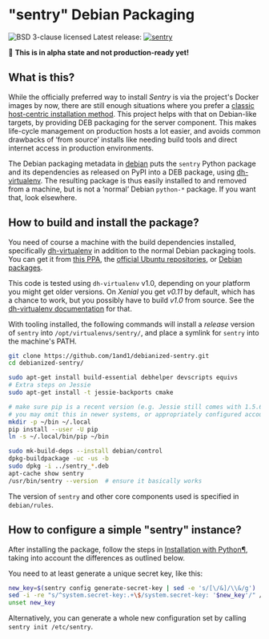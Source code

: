 # "sentry" Debian Packaging

![BSD 3-clause licensed](http://img.shields.io/badge/license-BSD_3--clause-red.svg)
Latest release: [![sentry](http://img.shields.io/pypi/v/sentry.svg)](https://pypi.python.org/pypi/sentry/)

:loudspeaker: **This is in alpha state and not production-ready yet!**


## What is this?

While the officially preferred way to install *Sentry* is via the project's Docker images by now,
there are still enough situations where you prefer a
[classic host-centric installation method](https://docs.sentry.io/server/installation/python/).
This project helps with that on Debian-like targets,
by providing DEB packaging for the server component.
This makes life-cycle management on production hosts a lot easier,
and avoids common drawbacks of ‘from source’ installs
like needing build tools and direct internet access in production environments.

The Debian packaging metadata in
[debian](https://github.com/1and1/debianized-sentry/tree/master/debian)
puts the `sentry` Python package and its dependencies as released on PyPI into a DEB package,
using [dh-virtualenv](https://github.com/spotify/dh-virtualenv).
The resulting package is thus easily installed to and removed from a machine,
but is not a ‘normal’ Debian `python-*` package. If you want that, look elsewhere.


## How to build and install the package?

You need of course a machine with the build dependencies installed, specifically
[dh-virtualenv](https://github.com/spotify/dh-virtualenv) in addition to the normal Debian packaging tools.
You can get it from [this PPA](https://launchpad.net/~spotify-jyrki/+archive/ubuntu/dh-virtualenv),
the [official Ubuntu repositories](http://packages.ubuntu.com/search?keywords=dh-virtualenv),
or [Debian packages](https://packages.debian.org/source/sid/dh-virtualenv).

This code is tested using ``dh-virtualenv`` v1.0, depending on your platform you might get older versions.
On *Xenial* you get *v0.11* by default, which has a chance to work, but you possibly have to build *v1.0* from source.
See the [dh-virtualenv documentation](https://dh-virtualenv.readthedocs.io/en/latest/tutorial.html#step-1-install-dh-virtualenv) for that.

With tooling installed,
the following commands will install a *release* version of `sentry` into `/opt/virtualenvs/sentry/`,
and place a symlink for `sentry` into the machine's PATH.

```sh
git clone https://github.com/1and1/debianized-sentry.git
cd debianized-sentry/

sudo apt-get install build-essential debhelper devscripts equivs
# Extra steps on Jessie
sudo apt-get install -t jessie-backports cmake

# make sure pip is a recent version (e.g. Jessie still comes with 1.5.6)
# you may omit this in newer systems, or appropriately configured accounts
mkdir -p ~/bin ~/.local
pip install --user -U pip
ln -s ~/.local/bin/pip ~/bin

sudo mk-build-deps --install debian/control
dpkg-buildpackage -uc -us -b
sudo dpkg -i ../sentry_*.deb
apt-cache show sentry
/usr/bin/sentry --version  # ensure it basically works
```

The version of `sentry` and other core components used is specified in `debian/rules`.


## How to configure a simple "sentry" instance?

After installing the package, follow the steps in
[Installation with Python¶](https://docs.sentry.io/server/installation/python/#initializing-the-configuration),
taking into account the differences as outlined below.

You need to at least generate a unique secret key, like this:

```sh
new_key=$(sentry config generate-secret-key | sed -e 's/[\/&]/\\&/g')
sed -i -re "s/^system.secret-key:.+\$/system.secret-key: '$new_key'/" /etc/sentry/config.yml
unset new_key
```

Alternatively, you can generate a whole new configuration set by calling ``sentry init /etc/sentry``.
